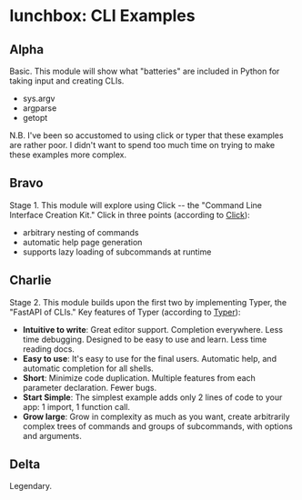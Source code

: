 # lunchbox: CLI Examples

## Alpha
Basic. This module will show what "batteries" are included in Python for taking input and creating CLIs.
* sys.argv
* argparse
* getopt

N.B. I've been so accustomed to using click or typer that these examples are rather poor. I didn't want to spend too much time on trying to make these examples more complex. 


## Bravo
Stage 1. This module will explore using Click -- the "Command Line Interface Creation Kit."
Click in three points (according to [Click](https://click.palletsprojects.com/en/8.0.x/)):
* arbitrary nesting of commands
* automatic help page generation
* supports lazy loading of subcommands at runtime

## Charlie
Stage 2. This module builds upon the first two by implementing Typer, the "FastAPI of CLIs."
Key features of Typer (according to [Typer](https://typer.tiangolo.com/)):
* **Intuitive to write**: Great editor support. Completion everywhere. Less time debugging. Designed to be easy to use and learn. Less time reading docs.
* **Easy to use**: It's easy to use for the final users. Automatic help, and automatic completion for all shells.
* **Short**: Minimize code duplication. Multiple features from each parameter declaration. Fewer bugs.
* **Start Simple**: The simplest example adds only 2 lines of code to your app: 1 import, 1 function call.
* **Grow large**: Grow in complexity as much as you want, create arbitrarily complex trees of commands and groups of subcommands, with options and arguments.


## Delta
Legendary.
